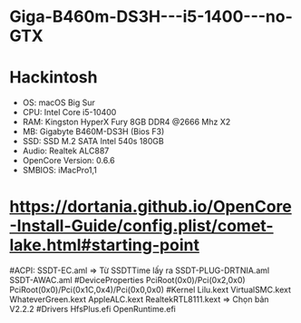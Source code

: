 # Giga-B460m-DS3H---i5-1400---no-GTX

# Hackintosh
- OS: macOS Big Sur
- CPU: Intel Core i5-10400
- RAM: Kingston HyperX Fury 8GB DDR4 @2666 Mhz X2
- MB: Gigabyte B460M-DS3H (Bios F3)
- SSD: SSD M.2 SATA Intel 540s 180GB
- Audio: Realtek ALC887
- OpenCore Version: 0.6.6
- SMBIOS: iMacPro1,1

# https://dortania.github.io/OpenCore-Install-Guide/config.plist/comet-lake.html#starting-point

#ACPI: 
SSDT-EC.aml => Từ SSDTTime lấy ra 
SSDT-PLUG-DRTNIA.aml 
SSDT-AWAC.aml
#DeviceProperties
PciRoot(0x0)/Pci(0x2,0x0) 
PciRoot(0x0)/Pci(0x1C,0x4)/Pci(0x0,0x0)
#Kernel 
Lilu.kext 
VirtualSMC.kext 
WhateverGreen.kext 
AppleALC.kext 
RealtekRTL8111.kext => Chọn bản V2.2.2
#Drivers 
HfsPlus.efi 
OpenRuntime.efi
